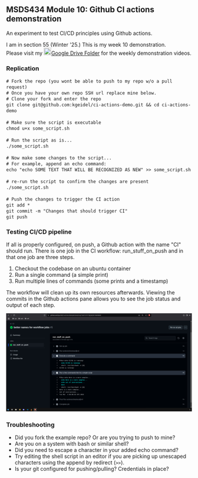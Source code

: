 ## MSDS434 Module 10: Github CI actions demonstration

An experiment to test CI/CD principles using Github actions.

I am in section 55 (Winter '25.) This is my week 10 demonstration. <br>
Please visit my <img src="https://kstatic.googleusercontent.com/files/d57b24106c34c7e50ef3d98423b94ddaf35ad2da73a9b9d4d12f52dbb9dd4c08c2957f6255ab8690d5ef0b32cff8287e09577d05e479d263e872160c4c9e8363" height="20" width="20">[Google Drive Folder](https://drive.google.com/drive/folders/1so_fM2HcdTYzCYSuwtdbxBeXtx1CPN8J?usp=sharing) for the weekly demonstration videos.

### Replication

```shell
# Fork the repo (you wont be able to push to my repo w/o a pull request) 
# Once you have your own repo SSH url replace mine below.
# Clone your fork and enter the repo
git clone git@github.com:kgeidel/ci-actions-demo.git && cd ci-actions-demo

# Make sure the script is executable
chmod u+x some_script.sh

# Run the script as is...
./some_script.sh

# Now make some changes to the script...
# For example, append an echo command:
echo "echo SOME TEXT THAT WILL BE RECOGNIZED AS NEW" >> some_script.sh

# re-run the script to confirm the changes are present
./some_script.sh

# Push the changes to trigger the CI action
git add *
git commit -m "Changes that should trigger CI"
git push

```

### Testing CI/CD pipeline

If all is properly configured, on push, a Github action with the name "CI" should run. There is one job in the CI workflow: run_stuff_on_push and in that one job are three steps.
1) Checkout the codebase on an ubuntu container
2) Run a single command (a simple print)
3) Run multiple lines of commands (some prints and a timestamp)

The workflow will clean up its own resources afterwards. Viewing the commits in the Github actions pane allows you to see the job status and output of each step.

![output](imgs/workflow_status.png)

### Troubleshooting

* Did you fork the example repo? Or are you trying to push to mine?
* Are you on a system with bash or similar shell?
* Did you need to escape a character in your added echo command?
* Try editing the shell script in an editor if you are picking up unescaped characters using the append by redirect (`>>`).
* Is your git configured for pushing/pulling? Credentials in place?
